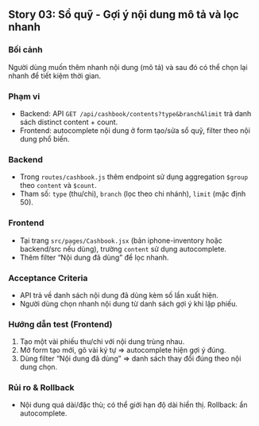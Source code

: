 ## Story 03: Sổ quỹ - Gợi ý nội dung mô tả và lọc nhanh

### Bối cảnh
Người dùng muốn thêm nhanh nội dung (mô tả) và sau đó có thể chọn lại nhanh để tiết kiệm thời gian.

### Phạm vi
- Backend: API `GET /api/cashbook/contents?type&branch&limit` trả danh sách distinct content + count.
- Frontend: autocomplete nội dung ở form tạo/sửa sổ quỹ, filter theo nội dung phổ biến.

### Backend
- Trong `routes/cashbook.js` thêm endpoint sử dụng aggregation `$group` theo `content` và `$count`.
- Tham số: `type` (thu/chi), `branch` (lọc theo chi nhánh), `limit` (mặc định 50).

### Frontend
- Tại trang `src/pages/Cashbook.jsx` (bản iphone-inventory hoặc backend/src nếu dùng), trường `content` sử dụng autocomplete.
- Thêm filter “Nội dung đã dùng” để lọc nhanh.

### Acceptance Criteria
- API trả về danh sách nội dung đã dùng kèm số lần xuất hiện.
- Người dùng chọn nhanh nội dung từ danh sách gợi ý khi lập phiếu.

### Hướng dẫn test (Frontend)
1) Tạo một vài phiếu thu/chi với nội dung trùng nhau.
2) Mở form tạo mới, gõ vài ký tự => autocomplete hiện gợi ý đúng.
3) Dùng filter “Nội dung đã dùng” => danh sách thay đổi đúng theo nội dung chọn.

### Rủi ro & Rollback
- Nội dung quá dài/đặc thù; có thể giới hạn độ dài hiển thị. Rollback: ẩn autocomplete.


